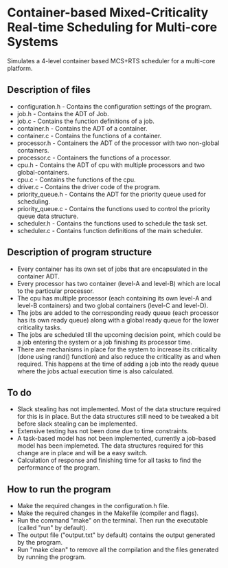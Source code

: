 # Container-based Mixed-Criticality Real-time Scheduling for Multi-core Systems

Simulates a 4-level container based MCS+RTS scheduler for a multi-core platform.

## Description of files

* configuration.h - Contains the configuration settings of the program.
* job.h - Contains the ADT of Job.
* job.c - Contains the function definitions of a job.
* container.h - Contains the ADT of a container.
* container.c - Contains the functions of a container.
* processor.h - Containers the ADT of the processor with two non-global containers.
* processor.c - Containers the functions of a processor.
* cpu.h - Contains the ADT of cpu with multiple processors and two global-containers.
* cpu.c - Contains the functions of the cpu.
* driver.c - Contains the driver code of the program.
* priority_queue.h - Contains the ADT for the priority queue used for scheduling.
* priority_queue.c - Contains the functions used to control the priority queue data structure.
* scheduler.h - Contains the functions used to schedule the task set.
* scheduler.c - Contains function definitions of the main scheduler.

## Description of program structure

* Every container has its own set of jobs that are encapsulated in the container ADT.
* Every processor has two container (level-A and level-B) which are local to the particular processor.
* The cpu has multiple processor (each containing its own level-A and level-B containers) and two global containers (level-C and level-D).
* The jobs are added to the corresponding ready queue (each processor has its own ready queue) along with a global ready queue for the lower criticality tasks.
* The jobs are scheduled till the upcoming decision point, which could be a job entering the system or a job finishing its processor time.
* There are mechanisms in place for the system to increase its criticality (done using rand() function) and also reduce the criticality as and when required. This happens at the time of adding a job into the ready queue where the jobs actual execution time is also calculated.

## To do

* Slack stealing has not implemented. Most of the data structure required for this is in place. But the data structures still need to be tweaked a bit before slack stealing can be implemented.
* Extensive testing has not been done due to time constraints.
* A task-based model has not been implemented, currently a job-based model has been implemeted. The data structures required for this change are in place and will be a easy switch.
* Calculation of response and finishing time for all tasks to find the performance of the program.

## How to run the program

* Make the required changes in the configuration.h file.
* Make the required changes in the Makefile (compiler and flags).
* Run the command "make" on the terminal. Then run the executable (called "run" by default).
* The output file ("output.txt" by default) contains the output generated by the program.
* Run "make clean" to remove all the compilation and the files generated by running the program.
